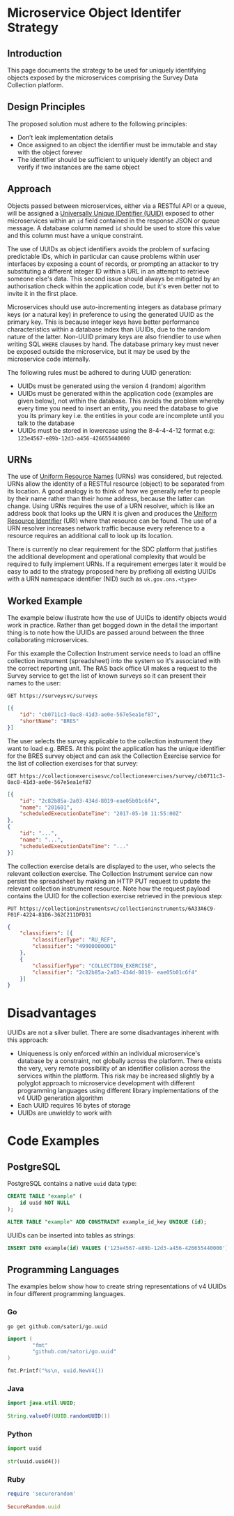 # Microservice Object Identifer Strategy

## Introduction
This page documents the strategy to be used for uniquely identifying objects exposed by the microservices comprising the Survey Data Collection platform.

## Design Principles
The proposed solution must adhere to the following principles:

* Don’t leak implementation details
* Once assigned to an object the identifier must be immutable and stay with the object forever
* The identifier should be sufficient to uniquely identify an object and verify if two instances are the same object

## Approach
Objects passed between microservices, either via a RESTful API or a queue, will be assigned a [Universally Unique IDentifier (UUID)](https://en.wikipedia.org/wiki/Universally_unique_identifier) exposed to other microservices within an `id` field contained in the response JSON or queue message. A database column named `id` should be used to store this value and this column must have a unique constraint.

The use of UUIDs as object identifiers avoids the problem of surfacing predictable IDs, which in particular can cause problems within user interfaces by exposing a count of records, or prompting an attacker to try substituting a different integer ID within a URL in an attempt to retrieve someone else's data. This second issue should always be mitigated by an authorisation check within the application code, but it's even better not to invite it in the first place.

Microservices should use auto-incrementing integers as database primary keys (or a natural key) in preference to using the generated UUID as the primary key. This is because integer keys have better performance characteristics within a database index than UUIDs, due to the random nature of the latter. Non-UUID primary keys are also friendlier to use when writing SQL `WHERE` clauses by hand. The database primary key must never be exposed outside the microservice, but it may be used by the microservice code internally.

The following rules must be adhered to during UUID generation:

* UUIDs must be generated using the version 4 (random) algorithm
* UUIDs must be generated within the application code (examples are given below), not within the database. This avoids the problem whereby every time you need to insert an entity, you need the database to give you its primary key i.e. the entities in your code are incomplete until you talk to the database
* UUIDs must be stored in lowercase using the 8-4-4-4-12 format e.g: `123e4567-e89b-12d3-a456-426655440000`

## URNs
The use of [Uniform Resource Names](https://en.wikipedia.org/wiki/Uniform_Resource_Name) (URNs) was considered, but rejected. URNs allow the identity of a RESTful resource (object) to be separated from its location. A good analogy is to think of how we generally refer to people by their name rather than their home address, because the latter can change. Using URNs requires the use of a URN resolver, which is like an address book that looks up the URN it is given and produces the [Uniform Resource Identifier](https://en.wikipedia.org/wiki/Uniform_Resource_Identifier) (URI) where that resource can be found. The use of a URN resolver increases network traffic because every reference to a resource requires an additional call to look up its location.

There is currently no clear requirement for the SDC platform that justifies the additional development and operational complexity that would be required to fully implement URNs. If a requirement emerges later it would be easy to add to the strategy proposed here by prefixing all existing UUIDs with a URN namespace identifier (NID) such as `uk.gov.ons.<type>`

## Worked Example
The example below illustrate how the use of UUIDs to identify objects would work in practice. Rather than get bogged down in the detail the important thing is to note how the UUIDs are passed around between the three collaborating microservices.

For this example the Collection Instrument service needs to load an offline collection instrument (spreadsheet) into the system so it's associated with the correct reporting unit. The RAS back office UI makes a request to the Survey service to get the list of known surveys so it can present their names to the user:

`GET https://surveysvc/surveys`

```json 
[{
    "id": "cb0711c3-0ac8-41d3-ae0e-567e5ea1ef87",
    "shortName": "BRES"
}]
```

The user selects the survey applicable to the collection instrument they want to load e.g. BRES. At this point the application has the unique identifier for the BRES survey object and can ask the Collection Exercise service for the list of collection exercises for that survey:

`GET https://collectionexercisesvc/collectionexercises/survey/cb0711c3-0ac8-41d3-ae0e-567e5ea1ef87`

```json
[{
    "id": "2c82b85a-2a03-434d-8019-eae05b01c6f4",
    "name": "201601",
    "scheduledExecutionDateTime": "2017-05-10 11:55:00Z"
},
{
    "id": "...",
    "name": "...",
    "scheduledExecutionDateTime": "..."
}]
```

The collection exercise details are displayed to the user, who selects the relevant collection exercise. The Collection Instrument service can now persist the spreadsheet by making an HTTP PUT request to update the relevant collection instrument resource. Note how the request payload contains the UUID for the collection exercise retrieved in the previous step:

`PUT https://collectioninstrumentsvc/collectioninstruments/6A33A6C9-F01F-4224-81D6-362C211DFD31`

```json
{
    "classifiers": [{
        "classifierType": "RU_REF",
        "classifier": "49900000001"
    },
    {
        "classifierType": "COLLECTION_EXERCISE",
        "classifier": "2c82b85a-2a03-434d-8019- eae05b01c6f4"
    }]
}
```

# Disadvantages
UUIDs are not a silver bullet. There are some disadvantages inherent with this approach:

* Uniqueness is only enforced within an individual microservice's database by a constraint, not globally across the platform. There exists the very, very remote possibility of an identifier collision across the services within the platform. This risk may be increased slightly by a polyglot approach to microservice development with different programming languages using different library implementations of the v4 UUID generation algorithm
* Each UUID requires 16 bytes of storage
* UUIDs are unwieldy to work with

# Code Examples
## PostgreSQL
PostgreSQL contains a native `uuid` data type:

```sql
CREATE TABLE "example" (
    id uuid NOT NULL
);
```

```sql
ALTER TABLE "example" ADD CONSTRAINT example_id_key UNIQUE (id);
```

UUIDs can be inserted into tables as strings:

```sql
INSERT INTO example(id) VALUES ('123e4567-e89b-12d3-a456-426655440000');
```

## Programming Languages
The examples below show how to create string representations of v4 UUIDs in four different programming languages.

### Go
`go get github.com/satori/go.uuid`

```go
import (
        "fmt"
        "github.com/satori/go.uuid"
)

fmt.Printf("%s\n, uuid.NewV4())
```

### Java
```java
import java.util.UUID;
 
String.valueOf(UUID.randomUUID())
```

### Python
```python
import uuid
 
str(uuid.uuid4())
```

### Ruby
```ruby
require 'securerandom'
 
SecureRandom.uuid
```